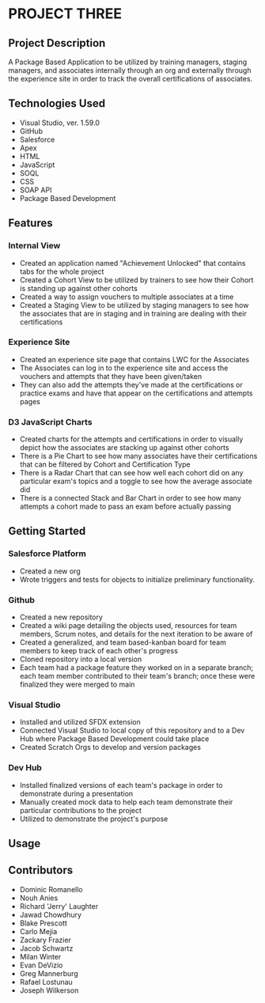 # PROJECT THREE

## Project Description
A Package Based Application to be utilized by training managers, staging managers, and associates internally through an org and externally through the experience site in order to track the overall certifications of associates.

## Technologies Used
- Visual Studio, ver. 1.59.0
- GitHub
- Salesforce
- Apex
- HTML
- JavaScript
- SOQL
- CSS
- SOAP API
- Package Based Development

## Features
### Internal View
- Created an application named "Achievement Unlocked" that contains tabs for the whole project
- Created a Cohort View to be utilized by trainers to see how their Cohort is standing up against other cohorts
- Created a way to assign vouchers to multiple associates at a time
- Created a Staging View to be utilized by staging managers to see how the associates that are in staging and in training are dealing with their certifications

### Experience Site
- Created an experience site page that contains LWC for the Associates
- The Associates can log in to the experience site and access the vouchers and attempts that they have been given/taken
- They can also add the attempts they've made at the certifications or practice exams and have that appear on the certifications and attempts pages

### D3 JavaScript Charts
- Created charts for the attempts and certifications in order to visually depict how the associates are stacking up against other cohorts
- There is a Pie Chart to see how many associates have their certifications that can be filtered by Cohort and Certification Type
- There is a Radar Chart that can see how well each cohort did on any particular exam's topics and a toggle to see how the average associate did
- There is a connected Stack and Bar Chart in order to see how many attempts a cohort made to pass an exam before actually passing

## Getting Started
### Salesforce Platform
- Created a new org
- Wrote triggers and tests for objects to initialize preliminary functionality.

### Github
- Created a new repository
- Created a wiki page detailing the objects used, resources for team members, Scrum notes, and details for the next iteration to be aware of
- Created a generalized, and team based-kanban board for team members to keep track of each other's progress
- Cloned repository into a local version
- Each team had a package feature they worked on in a separate branch; each team member contributed to their team's branch; once these were finalized they were merged to main

### Visual Studio
- Installed and utilized SFDX extension
- Connected Visual Studio to local copy of this repository and to a Dev Hub where Package Based Development could take place
- Created Scratch Orgs to develop and version packages

### Dev Hub
- Installed finalized versions of each team's package in order to demonstrate during a presentation
- Manually created mock data to help each team demonstrate their particular contributions to the project
- Utilized to demonstrate the project's purpose

## Usage

## Contributors
- Dominic Romanello
- Nouh Anies
- Richard 'Jerry' Laughter
- Jawad Chowdhury
- Blake Prescott
- Carlo Mejia
- Zackary Frazier
- Jacob Schwartz
- Milan Winter
- Evan DeVizio
- Greg Mannerburg
- Rafael Lostunau
- Joseph Wilkerson
